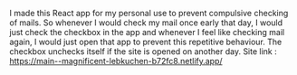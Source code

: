 I made this React app for my personal use to prevent compulsive checking of mails. So whenever I would check my mail once early that day, I would just check the checkbox in the app and whenever I feel like checking mail again, I would just open that app to prevent this repetitive behaviour. The checkbox unchecks itself if the site is opened on another day.
Site link : https://main--magnificent-lebkuchen-b72fc8.netlify.app/ 